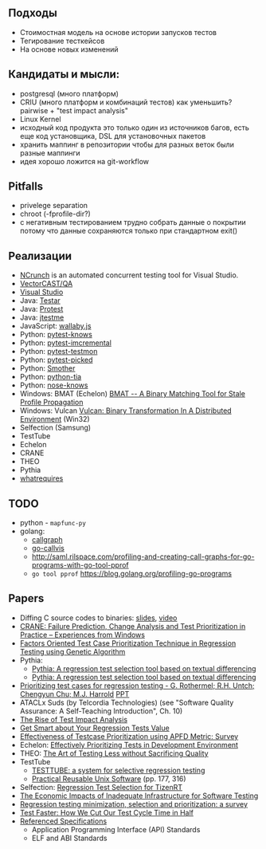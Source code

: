 ## Подходы

- Стоимостная модель на основе истории запусков тестов
- Тегирование тесткейсов
- На основе новых изменений

## Кандидаты и мысли:

- postgresql (много платформ)
- CRIU (много платформ и комбинаций тестов) как уменьшить? pairwise + "test impact analysis"
- Linux Kernel
- исходный код продукта это только один из источников багов, есть еще код
установщика, DSL для установочных пакетов
- хранить маппинг в репозитории чтобы для разных веток были разные маппинги
- идея хорошо ложится на git-workflow

## Pitfalls

- privelege separation
- chroot (-fprofile-dir?)
- с негативным тестированием трудно собрать данные о покрытии потому что данные сохраняются только при стандартном exit()

## Реализации

- [NCrunch](https://www.ncrunch.net/) is an automated concurrent testing tool for Visual Studio.
- [VectorCAST/QA](https://www.vectorcast.com/software-testing-products/vectorcast-qa-predictable-quality-embedded-development)
- [Visual Studio](https://docs.microsoft.com/en-us/azure/devops/pipelines/test/test-impact-analysis?view=vsts)
- Java: [Testar](http://google-testar.sourceforge.net/)
- Java: [Protest](https://sourceforge.net/projects/protest/)
- Java: [jtestme](https://bitbucket.org/delitescere/jtestme)
- JavaScript: [wallaby.js](https://wallabyjs.com/)
- Python: [pytest-knows](https://pypi.org/project/pytest-knows/)
- Python: [pytest-imcremental](https://pypi.org/project/pytest-incremental/)
- Python: [pytest-testmon](https://pypi.org/project/pytest-testmon)
- Python: [pytest-picked](https://pypi.org/project/pytest-picked)
- Python: [Smother](https://pypi.org/project/smother/)
- Python: [python-tia](https://github.com/fkromer/python-tia)
- Python: [nose-knows](https://pypi.org/project/nose-knows/)
- Windows: BMAT (Echelon) [BMAT -- A Binary Matching Tool for Stale Profile Propagation](https://www.jilp.org/vol2/v2paper2.pdf)
- Windows: Vulcan [Vulcan: Binary Transformation In A Distributed Environment](https://www.microsoft.com/en-us/research/publication/vulcan-binary-transformation-in-a-distributed-environment/) (Win32)
- Selfection (Samsung)
- TestTube
- Echelon
- CRANE
- THEO
- Pythia
- [whatrequires](http://www.pixelbeat.org/scripts/whatrequires)

## TODO

- python - ```mapfunc-py```
- golang:
   - [callgraph](https://github.com/golang/tools/blob/master/cmd/callgraph/main.go)
   - [go-callvis](https://github.com/TrueFurby/go-callvis)
   - http://saml.rilspace.com/profiling-and-creating-call-graphs-for-go-programs-with-go-tool-pprof
   - ```go tool pprof``` https://blog.golang.org/profiling-go-programs


## Papers

- Diffing C source codes to binaries: [slides](https://2018.zeronights.ru/wp-content/uploads/materials/03-Diffing-C-source-codes-to-binarie.pdf), [video](https://youtu.be/UVIKXxMI_Lg)
- [CRANE: Failure Prediction, Change Analysis and Test Prioritization in Practice – Experiences from Windows](https://www.microsoft.com/en-us/research/publication/crane-failure-prediction-change-analysis-and-test-prioritization-in-practice-experiences-from-windows-2/)
- [Factors Oriented Test Case Prioritization Technique in Regression Testing using Genetic Algorithm](https://pdfs.semanticscholar.org/54e6/fa8fecaf0c338147b2a98f4857af797eaf80.pdf)
- Pythia:
  - [Pythia: A regression test selection tool based on textual differencing](http://cis.poly.edu/~phyllis/papers/Pythia.ps.gz)
  - [Pythia: A regression test selection tool based on textual differencing](http://dslab.konkuk.ac.kr/Class/2012/12SM/Projects/regression_test_%EA%B9%80%EC%9D%98%EC%84%AD.pdf)
- [Prioritizing test cases for regression testing - G. Rothermel; R.H. Untch; Chengyun Chu; M.J. Harrold](https://digitalcommons.unl.edu/cgi/viewcontent.cgi?article=1017&context=csearticles) [PPT](https://www.cc.gatech.edu/~harrold/issta00/cfp/slides/elbaum.issta2000.ppt)
- ATACLx Suds (by Telcordia Technologies) (see "Software Quality Assurance: A Self-Teaching Introduction", Ch. 10)
- [The Rise of Test Impact Analysis](https://martinfowler.com/articles/rise-test-impact-analysis.html)
- [Get Smart about Your Regression Tests Value](https://www.stickyminds.com/article/get-smart-about-your-regression-tests-value)
- [Effectiveness of Testcase Prioritization using APFD Metric: Survey](https://pdfs.semanticscholar.org/d83c/4c5760ea5a938a950a77fae2702985846f22.pdf)
- Echelon: [Effectively Prioritizing Tests in Development Environment](http://citeseerx.ist.psu.edu/viewdoc/download?doi=10.1.1.65.7730&rep=rep1&type=pdf)
- THEO: [The Art of Testing Less without Sacrificing Quality](https://www.microsoft.com/en-us/research/wp-content/uploads/2015/05/The-Art-of-Testing-Less-without-Sacrificing-Quality.pdf)
- TestTube
  - [TESTTUBE: a system for selective regression testing](https://userweb.cs.txstate.edu/~rp31/papersSQ/ChenRosenblumVo.pdf)
  - [Practical Reusable Unix Software](https://pdfs.semanticscholar.org/8161/12cf55769e75eb0db966886da8b7ac10480a.pdf) (pp. 177, 316)
- Selfection: [Regression Test Selection for TizenRT](http://users.ece.utexas.edu/~gligoric/papers/CelikETAL18Selfection.pdf)
- [The Economic Impacts of Inadequate Infrastructure for Software Testing](https://www.nist.gov/sites/default/files/documents/director/planning/report02-3.pdf)
- [Regression testing minimization, selection and prioritization: a survey](http://www0.cs.ucl.ac.uk/staff/M.Harman/stvr-shin-survey.pdf)
- [Test Faster: How We Cut Our Test Cycle Time in Half](https://www.stickyminds.com/article/test-faster-how-we-cut-our-test-cycle-time-half)
- [Referenced Specifications](https://refspecs.linuxfoundation.org/)
  - Application Programming Interface (API) Standards
  - ELF and ABI Standards
